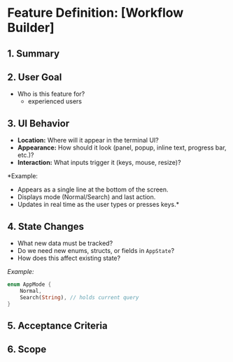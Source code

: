 # Feature Definition: [Workflow Builder]

## 1. Summary

## 2. User Goal

- Who is this feature for?
  - experienced users

## 3. UI Behavior

- **Location:** Where will it appear in the terminal UI?
- **Appearance:** How should it look (panel, popup, inline text, progress bar, etc.)?
- **Interaction:** What inputs trigger it (keys, mouse, resize)?

\*Example:

- Appears as a single line at the bottom of the screen.
- Displays mode (Normal/Search) and last action.
- Updates in real time as the user types or presses keys.\*

## 4. State Changes

- What new data must be tracked?
- Do we need new enums, structs, or fields in `AppState`?
- How does this affect existing state?

_Example:_

```rust
enum AppMode {
    Normal,
    Search(String), // holds current query
}
```

## 5. Acceptance Criteria

## 6. Scope
